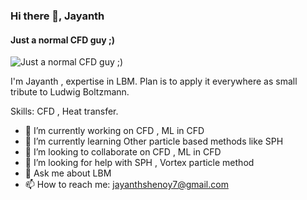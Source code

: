 ### Hi there 👋, Jayanth
#### Just a normal CFD guy ;)
![Just a normal CFD guy ;)](https://cdn.paperpile.com/blog/img/ludwig-boltzmann-1400x700.png)

I'm Jayanth , expertise in LBM. Plan is to apply it everywhere as small tribute to Ludwig Boltzmann.

Skills: CFD , Heat transfer.

- 🔭 I’m currently working on CFD , ML in CFD 
- 🌱 I’m currently learning Other particle based methods like SPH 
- 👯 I’m looking to collaborate on CFD , ML in CFD 
- 🤔 I’m looking for help with SPH , Vortex particle method 
- 💬 Ask me about LBM 
- 📫 How to reach me: jayanthshenoy7@gmail.com 




